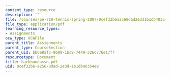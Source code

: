 ```yaml
---
content_type: resource
description: ''
file: /courses/pe-710-tennis-spring-2007/0cef32b6a2560dad2e3d1b1db40354e9_backhandassn.pdf
file_type: application/pdf
learning_resource_types:
- Assignments
ocw_type: OCWFile
parent_title: Assignments
parent_type: CourseSection
parent_uid: bb6e8afc-9b09-1bc8-7449-326d776e17f7
resourcetype: Document
title: backhandassn.pdf
uid: 0cef32b6-a256-0dad-2e3d-1b1db40354e9
---
```


